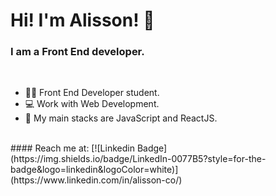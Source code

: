 # Hi! I'm Alisson! 👋
### I am a Front End developer.
</br>

- 👨‍🎓 Front End Developer student.
- 💻 Work with Web Development.
- 📱  My main stacks are JavaScript and ReactJS.
</br>
#### Reach me at:
[![Linkedin Badge](https://img.shields.io/badge/LinkedIn-0077B5?style=for-the-badge&logo=linkedin&logoColor=white)](https://www.linkedin.com/in/alisson-co/)

